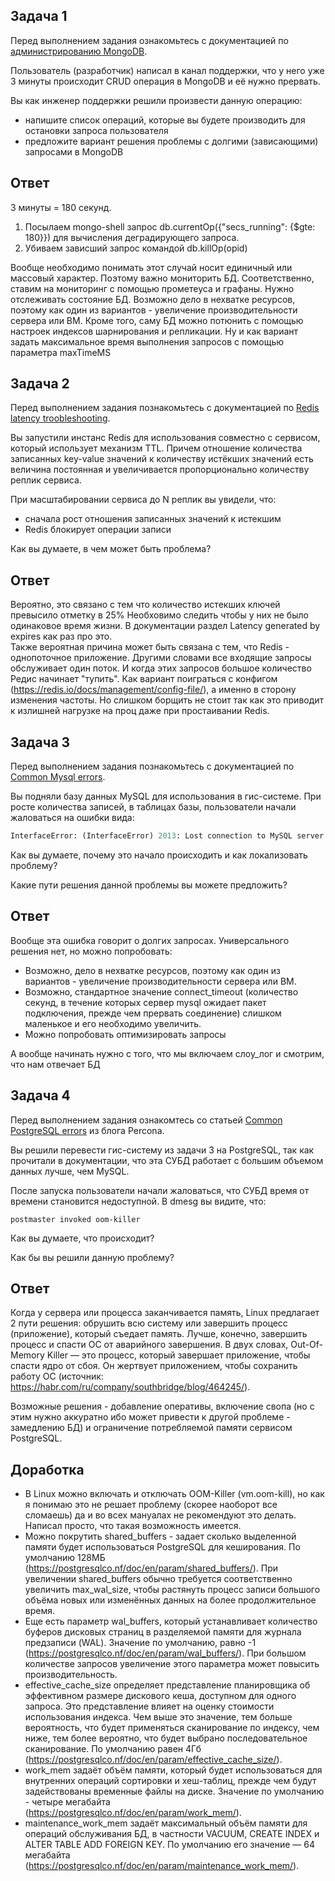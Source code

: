 ## Задача 1

Перед выполнением задания ознакомьтесь с документацией по [администрированию MongoDB](https://docs.mongodb.com/manual/administration/).

Пользователь (разработчик) написал в канал поддержки, что у него уже 3 минуты происходит CRUD операция в MongoDB и её 
нужно прервать. 

Вы как инженер поддержки решили произвести данную операцию:
- напишите список операций, которые вы будете производить для остановки запроса пользователя
- предложите вариант решения проблемы с долгими (зависающими) запросами в MongoDB

## Ответ  
3 минуты = 180 секунд.  
1. Посылаем mongo-shell запрос db.currentOp({"secs_running": {$gte: 180}}) для вычисления деградирующего запроса.  
2. Убиваем зависший запрос командой db.killOp(opid)

Вообще необходимо понимать этот случай носит единичный или массовый характер. Поэтому важно мониторить БД. Соответственно, ставим на мониторинг с помощью прометеуса и графаны. Нужно отслеживать состояние БД. Возможно дело в нехватке ресурсов, поэтому как один из вариантов - увеличение производительности сервера или ВМ. Кроме того, саму БД можно потюнить с помощью настроек индексов шарнирования и репликации. Ну и как вариант задать максимальное время выполнения запросов с помощью параметра maxTimeMS

## Задача 2

Перед выполнением задания познакомьтесь с документацией по [Redis latency troobleshooting](https://redis.io/topics/latency).

Вы запустили инстанс Redis для использования совместно с сервисом, который использует механизм TTL. 
Причем отношение количества записанных key-value значений к количеству истёкших значений есть величина постоянная и
увеличивается пропорционально количеству реплик сервиса. 

При масштабировании сервиса до N реплик вы увидели, что:
- сначала рост отношения записанных значений к истекшим
- Redis блокирует операции записи

Как вы думаете, в чем может быть проблема?

## Ответ  
Вероятно, это связано с тем что количество истекших ключей превысило отметку в 25% Необховимо следить чтобы у них не было одинаковое время жизни. В документации раздел Latency generated by expires как раз про это.  
Также вероятная причина может быть связана с тем, что Redis - однопоточное приложение. Другими словами все входящие запросы обслуживает один поток. И когда этих запросов большое количество Редис начинает "тупить". Как вариант поиграться с конфигом (https://redis.io/docs/management/config-file/), а именно в сторону изменения частоты. Но слишком борщить не стоит так как это приводит к излишней нагрузке на проц даже при простаивании Redis.

## Задача 3

Перед выполнением задания познакомьтесь с документацией по [Common Mysql errors](https://dev.mysql.com/doc/refman/8.0/en/common-errors.html).

Вы подняли базу данных MySQL для использования в гис-системе. При росте количества записей, в таблицах базы,
пользователи начали жаловаться на ошибки вида:
```python
InterfaceError: (InterfaceError) 2013: Lost connection to MySQL server during query u'SELECT..... '
```

Как вы думаете, почему это начало происходить и как локализовать проблему?

Какие пути решения данной проблемы вы можете предложить?

## Ответ  
Вообще эта ошибка говорит о долгих запросах. Универсального решения нет, но можно попробовать:  
- Возможно, дело в нехватке ресурсов, поэтому как один из вариантов - увеличение производительности сервера или ВМ.  
- Возможно, стандартное значение connect_timeout (количество секунд, в течение которых сервер mysql ожидает пакет подключения, прежде чем прервать соединение) слишком маленькое и его необходимо увеличить.  
- Можно попробовать оптимизировать запросы  

А вообще начинать нужно с того, что мы включаем слоу_лог и смотрим, что нам отвечает БД  

## Задача 4

Перед выполнением задания ознакомтесь со статьей [Common PostgreSQL errors](https://www.percona.com/blog/2020/06/05/10-common-postgresql-errors/) из блога Percona.

Вы решили перевести гис-систему из задачи 3 на PostgreSQL, так как прочитали в документации, что эта СУБД работает с 
большим объемом данных лучше, чем MySQL.

После запуска пользователи начали жаловаться, что СУБД время от времени становится недоступной. В dmesg вы видите, что:

`postmaster invoked oom-killer`

Как вы думаете, что происходит?

Как бы вы решили данную проблему?

## Ответ  
Когда у сервера или процесса заканчивается память, Linux предлагает 2 пути решения: обрушить всю систему или завершить процесс (приложение), который съедает память. Лучше, конечно, завершить процесс и спасти ОС от аварийного завершения. В двух словах, Out-Of-Memory Killer — это процесс, который завершает приложение, чтобы спасти ядро от сбоя. Он жертвует приложением, чтобы сохранить работу ОС (источник: https://habr.com/ru/company/southbridge/blog/464245/).  

Возможные решения - добавление оперативы, включение свопа (но с этим нужно аккуратно ибо может привести к другой проблеме - замедлению БД) и ограничение потребляемой памяти сервисом PostgreSQL.  

## Доработка  
- В Linux можно включать и отключать OOM-Killer (vm.oom-kill), но как я понимаю это не решает проблему (скорее наоборот все сломаешь) да и во всех мануалах не рекомендуют это делать. Написал просто, что такая возможность имеется.  
- Можно покрутить shared_buffers - задает сколько выделенной памяти будет использоваться PostgreSQL для кеширования. По умолчанию 128МБ (https://postgresqlco.nf/doc/en/param/shared_buffers/). При увеличении shared_buffers обычно требуется соответственно увеличить max_wal_size, чтобы растянуть процесс записи большого объёма новых или изменённых данных на более продолжительное время.  
- Еще есть параметр wal_buffers, который устанавливает количество буферов дисковых страниц в разделяемой памяти для журнала предзаписи (WAL). Значение по умолчанию, равно -1 (https://postgresqlco.nf/doc/en/param/wal_buffers/). При большом количестве запросов увеличение этого параметра может повысить производительность.  
- effective_cache_size определяет представление планировщика об эффективном размере дискового кеша, доступном для одного запроса. Это представление влияет на оценку стоимости использования индекса. Чем выше это значение, тем больше вероятность, что будет применяться сканирование по индексу, чем ниже, тем более вероятно, что будет выбрано последовательное сканирование. По умолчанию равен 4Гб (https://postgresqlco.nf/doc/en/param/effective_cache_size/).  
- work_mem задаёт объём памяти, который будет использоваться для внутренних операций сортировки и хеш-таблиц, прежде чем будут задействованы временные файлы на диске. Значение по умолчанию - четыре мегабайта (https://postgresqlco.nf/doc/en/param/work_mem/).  
- maintenance_work_mem задаёт максимальный объём памяти для операций обслуживания БД, в частности VACUUM, CREATE INDEX и ALTER TABLE ADD FOREIGN KEY. По умолчанию его значение — 64 мегабайта (https://postgresqlco.nf/doc/en/param/maintenance_work_mem/).  
